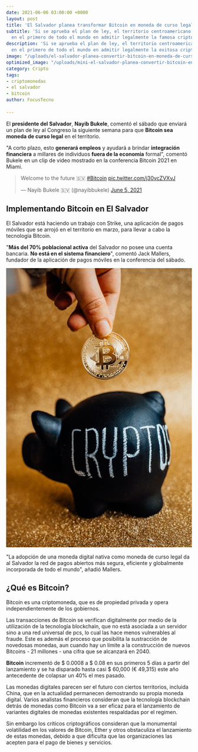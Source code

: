 ```yaml
---
date: 2021-06-06 03:00:00 +0000
layout: post
title: 'El Salvador planea transformar Bitcoin en moneda de curso legal '
subtitle: 'Si se aprueba el plan de ley, el territorio centroamericano se convertirá
  en el primero de todo el mundo en admitir legalmente la famosa criptomoneda. '
description: 'Si se aprueba el plan de ley, el territorio centroamericano se convertirá
  en el primero de todo el mundo en admitir legalmente la exitosa criptomoneda. '
image: "/uploads/el-salvador-planea-convertir-bitcoin-en-moneda-de-curso-legal-focustecno.jpg"
optimized_image: "/uploads/mini-el-salvador-planea-convertir-bitcoin-en-moneda-de-curso-legal-focustecno.jpg"
category: Cripto
tags:
- criptomonedas
- el salvador
- bitcoin
author: FocusTecno

---
```

El **presidente del Salvador**, **Nayib Bukele**, comentó el sábado que enviará un plan de ley al Congreso la siguiente semana para que **Bitcoin sea moneda de curso legal** en el territorio.

"A corto plazo, esto **generará empleos** y ayudará a brindar **integración financiera** a millares de individuos **fuera de la economía** formal", comentó Bukele en un clip de video mostrado en la conferencia Bitcoin 2021 en Miami.

<blockquote class="twitter-tweet"><p lang="en" dir="ltr">Welcome to the future 🇸🇻 <a href="[https://twitter.com/hashtag/Bitcoin?src=hash&amp;ref_src=twsrc%5Etfw](https://twitter.com/hashtag/Bitcoin?src=hash&amp;ref_src=twsrc%5Etfw "https://twitter.com/hashtag/Bitcoin?src=hash&amp;ref_src=twsrc%5Etfw")">#Bitcoin</a> <a href="https://t.co/j30vcZVXvJ">pic.twitter.com/j30vcZVXvJ</a></p>&mdash; Nayib Bukele 🇸🇻 (@nayibbukele) <a href="[https://twitter.com/nayibbukele/status/1401327906178191366?ref_src=twsrc%5Etfw](https://twitter.com/nayibbukele/status/1401327906178191366?ref_src=twsrc%5Etfw "https://twitter.com/nayibbukele/status/1401327906178191366?ref_src=twsrc%5Etfw")">June 5, 2021</a></blockquote> <script async src="[https://platform.twitter.com/widgets.js](https://platform.twitter.com/widgets.js "https://platform.twitter.com/widgets.js")" charset="utf-8"></script>

## Implementando Bitcoin en El Salvador

El Salvador está haciendo un trabajo con Strike, una aplicación de pagos móviles que se arrojó en el territorio en marzo, para llevar a cabo la tecnología Bitcoin.

"**Más del 70% poblacional activa** del Salvador no posee una cuenta bancaria. **No está en el sistema financiero**", comentó Jack Mallers, fundador de la aplicación de pagos móviles en la conferencia del sábado.

**![](/uploads/el-salvador-planea-convertir-bitcoin-en-moneda-de-curso-legal-focustecno-3.jpg)**

"La adopción de una moneda digital nativa como moneda de curso legal da al Salvador la red de pagos abiertos más segura, eficiente y globalmente incorporada de todo el mundo", añadió Mallers.

## ¿Qué es Bitcoin?

Bitcoin es una criptomoneda, que es de propiedad privada y opera independientemente de los gobiernos.

Las transacciones de Bitcoin se verifican digitalmente por medio de la utilización de la tecnología blockchain, que no está asociada a un servidor sino a una red universal de pcs, lo cual las hace menos vulnerables al fraude. Este es además el proceso que posibilita la sustracción de novedosas monedas, aun cuando hay un límite a la construcción de nuevos Bitcoins - 21 millones - una cifra que se alcanzará en 2040.

**Bitcoin** incrementó de $ 0.0008 a $ 0.08 en sus primeros 5 días a partir del lanzamiento y se ha disparado hasta casi $ 60,000 (€ 49,315) este año antecedente de colapsar un 40% el mes pasado.

Las monedas digitales parecen ser el futuro con ciertos territorios, incluida China, que en la actualidad permanecen demostrando su propia moneda digital. Varios analistas financieros consideran que la tecnología blockchain detrás de monedas como Bitcoin va a ser eficaz para el lanzamiento de variantes digitales de monedas existentes respaldadas por el regimen.

Sin embargo los críticos criptográficos consideran que la monumental volatilidad en los valores de Bitcoin, Ether y otros obstaculiza el lanzamiento de estas monedas, debido a que dificulta que las organizaciones las acepten para el pago de bienes y servicios.